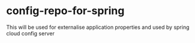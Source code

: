 # config-repo-for-spring
This will be used for externalise application properties and used by spring cloud config server

